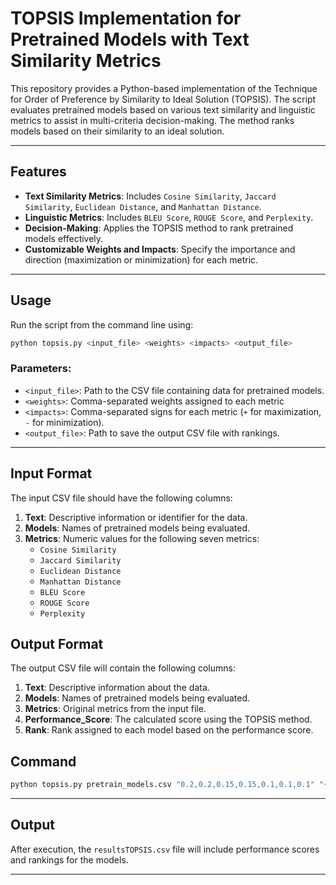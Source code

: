 # TOPSIS Implementation for Pretrained Models with Text Similarity Metrics

This repository provides a Python-based implementation of the Technique for Order of Preference by Similarity to Ideal Solution (TOPSIS). The script evaluates pretrained models based on various text similarity and linguistic metrics to assist in multi-criteria decision-making. The method ranks models based on their similarity to an ideal solution.

---

## Features
- **Text Similarity Metrics**: Includes `Cosine Similarity`, `Jaccard Similarity`, `Euclidean Distance`, and `Manhattan Distance`.
- **Linguistic Metrics**: Includes `BLEU Score`, `ROUGE Score`, and `Perplexity`.
- **Decision-Making**: Applies the TOPSIS method to rank pretrained models effectively.
- **Customizable Weights and Impacts**: Specify the importance and direction (maximization or minimization) for each metric.

---

## Usage

Run the script from the command line using:

```bash
python topsis.py <input_file> <weights> <impacts> <output_file>
```

### Parameters:
- `<input_file>`: Path to the CSV file containing data for pretrained models.
- `<weights>`: Comma-separated weights assigned to each metric
- `<impacts>`: Comma-separated signs for each metric (`+` for maximization, `-` for minimization).
- `<output_file>`: Path to save the output CSV file with rankings.

---

## Input Format

The input CSV file should have the following columns:
1. **Text**: Descriptive information or identifier for the data.
2. **Models**: Names of pretrained models being evaluated.
3. **Metrics**: Numeric values for the following seven metrics:
   - `Cosine Similarity`
   - `Jaccard Similarity`
   - `Euclidean Distance`
   - `Manhattan Distance`
   - `BLEU Score`
   - `ROUGE Score`
   - `Perplexity`


## Output Format

The output CSV file will contain the following columns:
1. **Text**: Descriptive information about the data.
2. **Models**: Names of pretrained models being evaluated.
3. **Metrics**: Original metrics from the input file.
4. **Performance_Score**: The calculated score using the TOPSIS method.
5. **Rank**: Rank assigned to each model based on the performance score.


##  Command

```bash
python topsis.py pretrain_models.csv "0.2,0.2,0.15,0.15,0.1,0.1,0.1" "+,+,-,-,+,+,-" results.csv
```

---

## Output

After execution, the `resultsTOPSIS.csv` file will include performance scores and rankings for the models.

---



